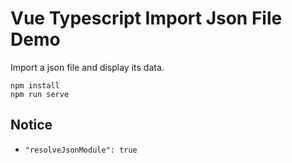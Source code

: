 Vue Typescript Import Json File Demo
====================================

Import a json file and display its data.

```
npm install
npm run serve
```

Notice
------

- `"resolveJsonModule": true`
